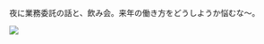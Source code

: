 夜に業務委託の話と、飲み会。来年の働き方をどうしようか悩むな〜。

![](https://photos.old.apkas.net/medium/202510/20251015-IMG_2093.webp)

